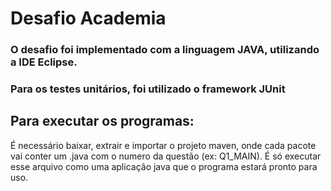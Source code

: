 # Desafio Academia

### O desafio foi implementado com a linguagem **JAVA**, utilizando a IDE **Eclipse**. 
### Para os testes unitários, foi utilizado o framework **JUnit**


## Para executar os programas:
É necessário baixar, extrair e importar o projeto maven, onde cada pacote vai conter um .java com o numero da questão (ex: Q1_MAIN). É só executar esse arquivo como uma aplicação java que o programa estará pronto para uso.

